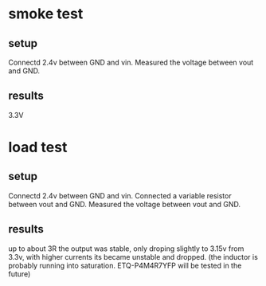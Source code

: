 # smoke test
## setup
Connectd 2.4v between GND and vin. Measured the voltage between vout and GND.
## results
3.3V


# load test
## setup
Connectd 2.4v between GND and vin. Connected a variable resistor between vout and GND. Measured the voltage between vout and GND.
## results
up to about 3R the output was stable, only droping slightly to 3.15v from 3.3v, with higher currents its became unstable and dropped. (the inductor is probably running into saturation. ETQ-P4M4R7YFP will be tested in the future)
